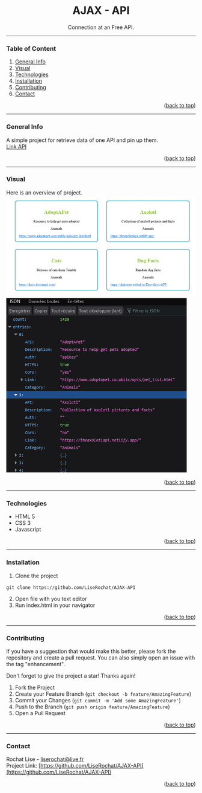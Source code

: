 <div id="top"></div>

<div align="center">
  <h1> AJAX - API </h1>
  <p>Connection at an Free API.</p>
</div>

***

### Table of Content
1. [General Info](#general-info)
3. [Visual](#visual)
4. [Technologies](#technologies)
5. [Installation](#installation)
6. [Contributing](#contributing)
7. [Contact](#contact)
<p align="right">(<a href="#top">back to top</a>)</p>

***

### General Info
A simple project for retrieve data of one API and pin up them. </br>
<a href="https://api.publicapis.org/entries" title="Link to Entries API">Link API</a>
<p align="right">(<a href="#top">back to top</a>)</p>

***

### Visual
Here is an overview of project. </br>
<img src="/img/screenshot01.png" alt="screenshot result">
<img src="/img/screenshot02.png" alt="screenshot API data">
<p align="right">(<a href="#top">back to top</a>)</p>

***

### Technologies
- HTML 5
- CSS 3
- Javascript
<p align="right">(<a href="#top">back to top</a>)</p>

***

### Installation

1. Clone the project
```
git clone https://github.com/LiseRochat/AJAX-API
```
2. Open file with you text editor 
3. Run index.html in your navigator
<p align="right">(<a href="#top">back to top</a>)</p>

***

### Contributing
If you have a suggestion that would make this better, please fork the repository and create a pull request. You can also simply open an issue with the tag "enhancement".

Don't forget to give the project a star! Thanks again!

1. Fork the Project
2. Create your Feature Branch (`git checkout -b feature/AmazingFeature`)
3. Commit your Changes (`git commit -m 'Add some AmazingFeature'`)
4. Push to the Branch (`git push origin feature/AmazingFeature`)
5. Open a Pull Request
<p align="right">(<a href="#top">back to top</a>)</p>

***

### Contact 
Rochat Lise - liserochat@live.fr </br>
Project Link: [https://github.com/LiseRochat/AJAX-API](https://github.com/LiseRochat/AJAX-API)
<p align="right">(<a href="#top">back to top</a>)</p>



